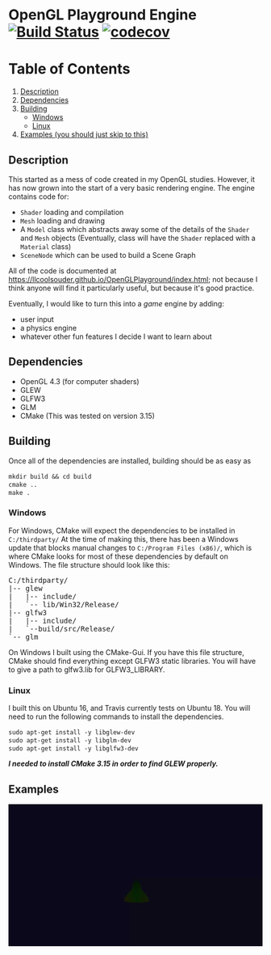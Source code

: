 # OpenGL Playground Engine [![Build Status](https://travis-ci.org/Llcoolsouder/PlaygroundEngine.svg?branch=master)](https://travis-ci.org/Llcoolsouder/PlaygroundEngine) [![codecov](https://codecov.io/gh/Llcoolsouder/OpenGLPlayground/branch/master/graph/badge.svg)](https://codecov.io/gh/Llcoolsouder/OpenGLPlayground)

# Table of Contents
1. [Description](#description)
2. [Dependencies](#dependencies)
3. [Building](#building)
    - [Windows](#windows)
    - [Linux](#linux)
4. [Examples (you should just skip to this)](#examples)


## Description <a name="description"></a>
This started as a mess of code created in my OpenGL studies. However, it has now grown into the start of a very basic rendering engine.
The engine contains code for:
- `Shader` loading and compilation
- `Mesh` loading and drawing
- A `Model` class which abstracts away some of the details of the `Shader` and `Mesh` objects (Eventually, class will have the `Shader` replaced with a `Material` class)
- `SceneNode` which can be used to build a Scene Graph  

All of the code is documented at <https://llcoolsouder.github.io/OpenGLPlayground/index.html>;
not because I think anyone will find it particularly useful, but because it's
good practice.

Eventually, I would like to turn this into a *game* engine by adding:
- user input
- a physics engine
- whatever other fun features I decide I want to learn about

## Dependencies <a name="dependencies"></a>
- OpenGL 4.3 (for computer shaders)
- GLEW
- GLFW3
- GLM
- CMake (This was tested on version 3.15)

## Building <a name="building"></a>

Once all of the dependencies are installed, building should be as easy as
```
mkdir build && cd build
cmake ..
make .
```

### Windows <a name="windows"></a>
For Windows, CMake will expect the dependencies to be installed in `C:/thirdparty/`
At the time of making this, there has been a Windows update that blocks
manual changes to `C:/Program Files (x86)/`, which is where CMake looks for most
of these dependencies by default on Windows. The file structure should look like
this:

<pre>
C:/thirdparty/  
|-- glew  
|   |-- include/  
|   `-- lib/Win32/Release/  
|-- glfw3  
|   |-- include/  
|   `--build/src/Release/  
`-- glm  
</pre>

On Windows I built using the CMake-Gui. If you have this file structure,
CMake should find everything except GLFW3 static libraries. You will have
to give a path to glfw3.lib for GLFW3_LIBRARY.

### Linux <a name="linux"></a>
I built this on Ubuntu 16, and Travis currently tests on Ubuntu 18.
You will need to run the following commands to install the dependencies.
```
sudo apt-get install -y libglew-dev
sudo apt-get install -y libglm-dev
sudo apt-get install -y libglfw3-dev
```
***I needed to install CMake __3.15__ in order to find GLEW properly.***


## Examples <a name="examples"></a>
![alt text](https://github.com/Llcoolsouder/OpenGLPlayground/blob/master/samples/particle_attraction.gif "Particles simulated on compute shaders")
